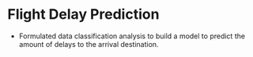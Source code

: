 # Flight Delay Prediction
- Formulated data classification analysis to build a model to predict the amount of delays to the arrival destination. 
